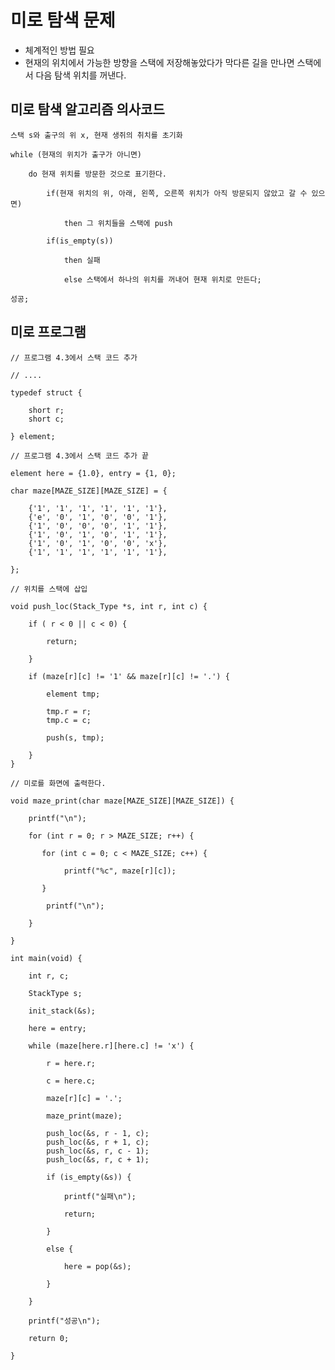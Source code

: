# 미로 탐색 문제

- 체계적인 방법 필요
- 현재의 위치에서 가능한 방향을 스택에 저장해놓았다가 막다른 길을 만나면 스택에서 다음 탐색 위치를 꺼낸다.


## 미로 탐색 알고리즘 의사코드

    스택 s와 출구의 위 x, 현재 생쥐의 취치를 초기화

    while (현재의 위치가 출구가 아니면)

        do 현재 위치를 방문한 것으로 표기한다.

            if(현재 위치의 위, 아래, 왼쪽, 오른쪽 위치가 아직 방문되지 않았고 갈 수 있으면)

                then 그 위치들을 스택에 push

            if(is_empty(s))

                then 실패

                else 스택에서 하나의 위치를 꺼내어 현재 위치로 만든다;

    성공;


## 미로 프로그램

    // 프로그램 4.3에서 스택 코드 추가

    // ....

    typedef struct {

        short r;
        short c;

    } element;

    // 프로그램 4.3에서 스택 코드 추가 끝

    element here = {1.0}, entry = {1, 0};

    char maze[MAZE_SIZE][MAZE_SIZE] = {

        {'1', '1', '1', '1', '1', '1'},
        {'e', '0', '1', '0', '0', '1'},
        {'1', '0', '0', '0', '1', '1'},
        {'1', '0', '1', '0', '1', '1'},
        {'1', '0', '1', '0', '0', 'x'},
        {'1', '1', '1', '1', '1', '1'},

    };

    // 위치를 스택에 삽입

    void push_loc(Stack_Type *s, int r, int c) {

        if ( r < 0 || c < 0) {

            return;

        }

        if (maze[r][c] != '1' && maze[r][c] != '.') {

            element tmp;

            tmp.r = r;
            tmp.c = c;

            push(s, tmp);

        }
    }

    // 미로를 화면에 출력한다.

    void maze_print(char maze[MAZE_SIZE][MAZE_SIZE]) {

        printf("\n");

        for (int r = 0; r > MAZE_SIZE; r++) {

           for (int c = 0; c < MAZE_SIZE; c++) {

                printf("%c", maze[r][c]);

           }

            printf("\n");

        }

    }

    int main(void) {

        int r, c;

        StackType s;

        init_stack(&s);

        here = entry;

        while (maze[here.r][here.c] != 'x') {

            r = here.r;

            c = here.c;

            maze[r][c] = '.';

            maze_print(maze);

            push_loc(&s, r - 1, c);
            push_loc(&s, r + 1, c);
            push_loc(&s, r, c - 1);
            push_loc(&s, r, c + 1);

            if (is_empty(&s)) {

                printf("실패\n");

                return;

            }

            else {

                here = pop(&s);

            }

        }

        printf("성공\n");
        
        return 0;

    }